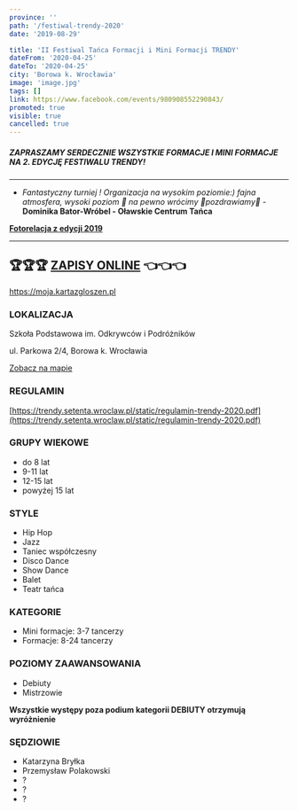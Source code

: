```yaml
---
province: ''
path: '/festiwal-trendy-2020'
date: '2019-08-29'

title: 'II Festiwal Tańca Formacji i Mini Formacji TRENDY'
dateFrom: '2020-04-25'
dateTo: '2020-04-25'
city: 'Borowa k. Wrocławia'
image: 'image.jpg'
tags: []
link: https://www.facebook.com/events/980908552290843/
promoted: true
visible: true
cancelled: true
---
```

##### ZAPRASZAMY SERDECZNIE WSZYSTKIE FORMACJE I MINI FORMACJE NA 2. EDYCJĘ FESTIWALU TRENDY!

---

- *Fantastyczny turniej ! Organizacja na wysokim poziomie:) fajna atmosfera, wysoki poziom 🙂 
na pewno wrócimy 🙂pozdrawiamy🙂* - **Dominika Bator-Wróbel - Oławskie Centrum Tańca**

**[Fotorelacja z edycji 2019](https://www.facebook.com/pg/festiwalTrendy/photos/?tab=album&album_id=384842698778470)**

---

## 🏆🏆🏆 **[ZAPISY ONLINE](https://moja.kartazgloszen.pl)** 👈👈👈
https://moja.kartazgloszen.pl

### LOKALIZACJA
Szkoła Podstawowa im. Odkrywców i Podróżników

ul. Parkowa 2/4, Borowa k. Wrocławia

[Zobacz na mapie](https://goo.gl/maps/9TjjcvJLeZ32)

### REGULAMIN
[https://trendy.setenta.wroclaw.pl/static/regulamin-trendy-2020.pdf](https://trendy.setenta.wroclaw.pl/static/regulamin-trendy-2020.pdf)

### GRUPY WIEKOWE
- do 8 lat
- 9-11 lat
- 12-15 lat
- powyżej 15 lat

### STYLE
- Hip Hop
- Jazz
- Taniec współczesny
- Disco Dance
- Show Dance
- Balet
- Teatr tańca

### KATEGORIE
- Mini formacje: 3-7 tancerzy
- Formacje: 8-24 tancerzy

### POZIOMY ZAAWANSOWANIA
- Debiuty
- Mistrzowie

**Wszystkie występy poza podium kategorii DEBIUTY otrzymują wyróżnienie**

### SĘDZIOWIE
- Katarzyna Bryłka
- Przemysław Polakowski
- ?
- ?
- ?